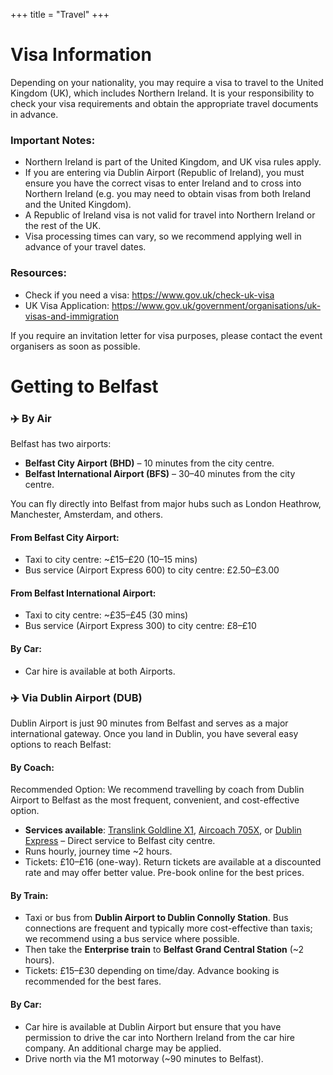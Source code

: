+++
title = "Travel"
+++

# Visa Information

Depending on your nationality, you may require a visa to travel to the United Kingdom (UK), which includes Northern Ireland. It is your responsibility to check your visa requirements and obtain the appropriate travel documents in advance.

### Important Notes:

* Northern Ireland is part of the United Kingdom, and UK visa rules apply.
* If you are entering via Dublin Airport (Republic of Ireland), you must ensure you have the correct visas to enter Ireland and to cross into Northern Ireland (e.g. you may need to obtain visas from both Ireland and the United Kingdom).
* A Republic of Ireland visa is not valid for travel into Northern Ireland or the rest of the UK.
* Visa processing times can vary, so we recommend applying well in advance of your travel dates.

### Resources:

* Check if you need a visa: https://www.gov.uk/check-uk-visa
* UK Visa Application: https://www.gov.uk/government/organisations/uk-visas-and-immigration

If you require an invitation letter for visa purposes, please contact the event organisers as soon as possible.

# Getting to Belfast

### ✈️ By Air

Belfast has two airports:

* **Belfast City Airport (BHD)** – 10 minutes from the city centre.
* **Belfast International Airport (BFS)** – 30–40 minutes from the city centre.

You can fly directly into Belfast from major hubs such as London Heathrow, Manchester, Amsterdam, and others.

#### From Belfast City Airport:

* Taxi to city centre: ~£15–£20 (10–15 mins)
* Bus service (Airport Express 600) to city centre: £2.50–£3.00

#### From Belfast International Airport:

* Taxi to city centre: ~£35–£45 (30 mins)
* Bus service (Airport Express 300) to city centre: £8–£10

#### By Car:

* Car hire is available at both Airports.

### ✈️ Via Dublin Airport (DUB)

Dublin Airport is just 90 minutes from Belfast and serves as a major international gateway. Once you land in Dublin, you have several easy options to reach Belfast:

#### By Coach:

Recommended Option: We recommend travelling by coach from Dublin Airport to Belfast as the most frequent, convenient, and cost-effective option.

* **Services available**: [Translink Goldline X1](https://www.translink.co.uk/Services/Goldline), [Aircoach 705X](https://www.aircoach.ie/), or [Dublin Express](https://www.dublinexpress.ie/) – Direct service to Belfast city centre.
* Runs hourly, journey time ~2 hours.
* Tickets: £10–£16 (one-way). Return tickets are available at a discounted rate and may offer better value. Pre-book online for the best prices.

#### By Train:

* Taxi or bus from **Dublin Airport to Dublin Connolly Station**. Bus connections are frequent and typically more cost-effective than taxis; we recommend using a bus service where possible.
* Then take the **Enterprise train** to **Belfast Grand Central Station** (~2 hours).
* Tickets: £15–£30 depending on time/day. Advance booking is recommended for the best fares.

#### By Car:

* Car hire is available at Dublin Airport but ensure that you have permission to drive the car into Northern Ireland from the car hire company. An additional charge may be applied.
* Drive north via the M1 motorway (~90 minutes to Belfast).

